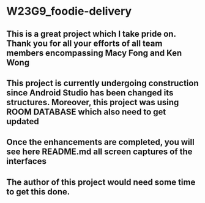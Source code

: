 # W23G9_foodie-delivery
## This is a great project which I take pride on. Thank you for all your efforts of all team members encompassing Macy Fong and Ken Wong

## This project is currently undergoing construction since Android Studio has been changed its structures. Moreover, this project was using ROOM DATABASE which also need to get updated
## Once the enhancements are completed, you will see here README.md all screen captures of the interfaces
## The author of this project would need some time to get this done.
